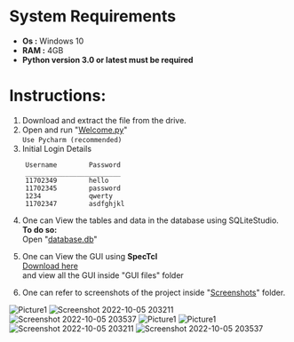 

# System Requirements
* <b>Os :</b> Windows 10
* <b>RAM :</b> 4GB
* <b>Python version 3.0 or latest must be required</b>
 
# Instructions:

1.	Download and extract the file from the drive.
2.	Open and run "[Welcome.py](/Welcome.py)" <br>
	```Use Pycharm (recommended)```
3.	Initial Login Details
```
	Username		Password
	________________________
	11702349	  	hello
	11702345	 	password
	1234			qwerty
	11702347	  	asdfghjkl
 ```
4.	One can View the tables  and data in the database using SQLiteStudio. <br>
	<b>To do so:</b><br>
		Open "[database.db](/database.db)"

6.	One can View the GUI using <b>SpecTcl</b> <br>
	[Download here](https://sourceforge.net/projects/spectcl/)<br>
	and view all the GUI inside "GUI files" folder

7.	One can refer to screenshots of the project inside "[Screenshots](/Screenshots)" folder.



![Picture1](https://user-images.githubusercontent.com/108992215/194111297-62cd25c0-cad9-46dc-8a9a-3342fdb72c31.jpg)
![Screenshot 2022-10-05 203211](https://user-images.githubusercontent.com/108992215/194111324-d34a3e04-aa99-4e5c-b424-1bd8c99be5cf.jpg)
![Screenshot 2022-10-05 203537](https://user-images.githubusercontent.com/108992215/194111330-555ec3c4-33a7-47ac-8e3b-5cd4a6818693.jpg)
![Picture1](https://user-images.githubusercontent.com/108992215/194111331-0af54252-a256-499c-b4e5-a8a553262b37.jpg)
![Picture1](https://user-images.githubusercontent.com/108992215/194111333-6818518d-ba40-488b-9aff-42594ca858ac.jpg)
![Screenshot 2022-10-05 203211](https://user-images.githubusercontent.com/108992215/194111337-897b4abb-1e57-4d6e-bd30-0f3d055a04bb.jpg)
![Screenshot 2022-10-05 203537](https://user-images.githubusercontent.com/108992215/194111338-a6e3d6bb-09eb-4b31-8b52-def850a3ac6b.jpg)

